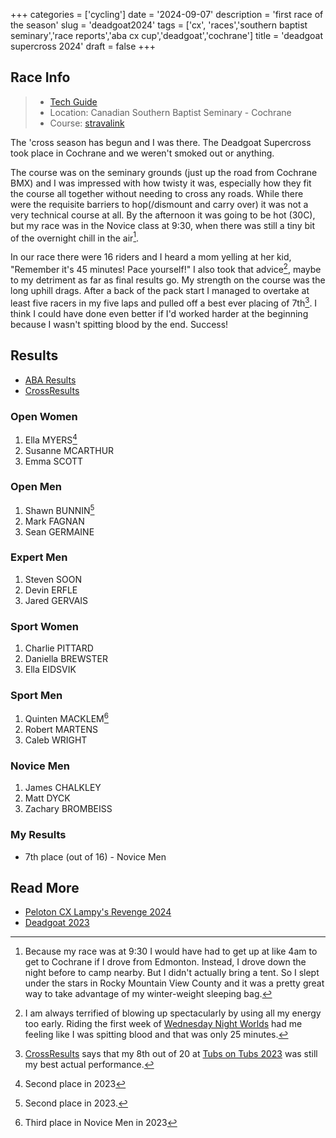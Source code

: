 +++
categories = ['cycling']
date = '2024-09-07'
description = 'first race of the season'
slug = 'deadgoat2024'
tags = ['cx', 'races','southern baptist seminary','race reports','aba cx cup','deadgoat','cochrane']
title = 'deadgoat supercross 2024'
draft = false
+++

## Race Info

> * [Tech Guide](https://www.albertabicycle.ab.ca/uploads/files/2024%20Documents/2024%20Tech%20Guides/2024%20Deadgoat%20Racing%20Supercross.pdf) 
> * Location: Canadian Southern Baptist Seminary - Cochrane
> * Course: [stravalink](https://www.strava.com/segments/37743927)

The 'cross season has begun and I was there. The Deadgoat Supercross took place in Cochrane and we weren't smoked out or anything.

The course was on the seminary grounds (just up the road from Cochrane BMX) and I was impressed with how twisty it was, especially how they fit the course all together without needing to cross any roads. While there were the requisite barriers to hop(/dismount and carry over) it was not a very technical course at all. By the afternoon it was going to be hot (30C), but my race was in the Novice class at 9:30, when there was still a tiny bit of the overnight chill in the air[^1].

[^1]: Because my race was at 9:30 I would have had to get up at like 4am to get to Cochrane if I drove from Edmonton. Instead, I drove down the night before to camp nearby. But I didn't actually bring a tent. So I slept under the stars in Rocky Mountain View County and it was a pretty great way to take advantage of my winter-weight sleeping bag.

In our race there were 16 riders and I heard a mom yelling at her kid, "Remember it's 45 minutes! Pace yourself!" I also took that advice[^2], maybe to my detriment as far as final results go. My strength on the course was the long uphill drags. After a back of the pack start I managed to overtake at least five racers in my five laps and pulled off a best ever placing of 7th[^3]. I think I could have done even better if I'd worked harder at the beginning because I wasn't spitting blood by the end. Success!

[^2]: I am always terrified of blowing up spectacularly by using all my energy too early. Riding the first week of  [Wednesday Night Worlds](../cxseason2024/) had me feeling like I was spitting blood and that was only 25 minutes.
[^3]: [CrossResults](https://www.crossresults.com/racer/217011) says that my 8th out of 20 at [Tubs on Tubs 2023](../tubsontubs2023/) was still my best actual performance.

## Results

* [ABA Results](https://www.albertabicycle.ab.ca/uploads/files/2024%20Documents/2024%20Race%20Results/2024%20Deadgoat%20CX%20FInal.pdf)
* [CrossResults](https://www.crossresults.com/race/12350)

### Open Women

1. Ella MYERS[^5]
2. Susanne MCARTHUR
3. Emma SCOTT

[^5]: Second place in 2023

### Open Men

1. Shawn BUNNIN[^4]
2. Mark FAGNAN
3. Sean GERMAINE

[^4]: Second place in 2023.

### Expert Men

1. Steven SOON
2. Devin ERFLE
3. Jared GERVAIS

### Sport Women

1. Charlie PITTARD
2. Daniella BREWSTER
3. Ella EIDSVIK

### Sport Men

1. Quinten MACKLEM[^6]
2. Robert MARTENS
3. Caleb WRIGHT

[^6]: Third place in Novice Men in 2023

### Novice Men

1. James CHALKLEY
2. Matt DYCK
3. Zachary BROMBEISS

### My Results

* 7th place (out of 16) - Novice Men

## Read More

* [Peloton CX Lampy's Revenge 2024](../peloton2024/)
* [Deadgoat 2023](../deadgoat2023/)

